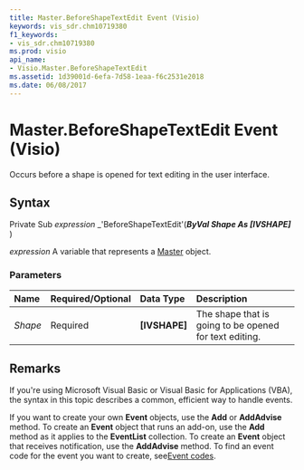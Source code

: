 ```yaml
---
title: Master.BeforeShapeTextEdit Event (Visio)
keywords: vis_sdr.chm10719380
f1_keywords:
- vis_sdr.chm10719380
ms.prod: visio
api_name:
- Visio.Master.BeforeShapeTextEdit
ms.assetid: 1d39001d-6efa-7d58-1eaa-f6c2531e2018
ms.date: 06/08/2017
---
```



# Master.BeforeShapeTextEdit Event (Visio)

Occurs before a shape is opened for text editing in the user interface.


## Syntax

Private Sub  _expression_ _'BeforeShapeTextEdit'(**_ByVal Shape As [IVSHAPE]_** )

 _expression_ A variable that represents a [Master](./Visio.Master.md) object.


### Parameters



|**Name**|**Required/Optional**|**Data Type**|**Description**|
|:-----|:-----|:-----|:-----|
| _Shape_|Required| **[IVSHAPE]**|The shape that is going to be opened for text editing.|

## Remarks

If you're using Microsoft Visual Basic or Visual Basic for Applications (VBA), the syntax in this topic describes a common, efficient way to handle events.

If you want to create your own  **Event** objects, use the **Add** or **AddAdvise** method. To create an **Event** object that runs an add-on, use the **Add** method as it applies to the **EventList** collection. To create an **Event** object that receives notification, use the **AddAdvise** method. To find an event code for the event you want to create, see[Event codes](../visio/Concepts/event-codesvisio.md).


